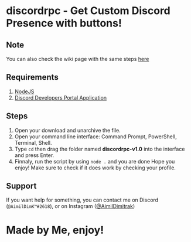 # discordrpc - Get Custom Discord Presence with buttons!
## Note
You can also check the wiki page with the same steps [here](https://github.com/AimilDimitrak/discordrpc/wiki/Discord-Rich-Presence-Wiki)
## Requirements
1. [NodeJS](https://nodejs.org/en/download/)
2. [Discord Developers Portal Application](https://discord.com/developers/applications)
## Steps
1. Open your download and unarchive the file.
2. Open your command line interface: Command Prompt, PowerShell, Terminal, Shell.
3. Type `cd` then drag the folder named **discordrpc-v1.0** into the interface and press Enter.
4. Finnaly, run the script by using `node .` and you are done Hope you enjoy! Make sure to check if it does work by checking your profile.
## Support
If you want help for something, you can contact me on Discord (`@AimilDimK™#2618`), or on Instagram ([@AimilDimitrak](https://www.instagram.com/aimil_dimitrak/))
# Made by Me, enjoy!
